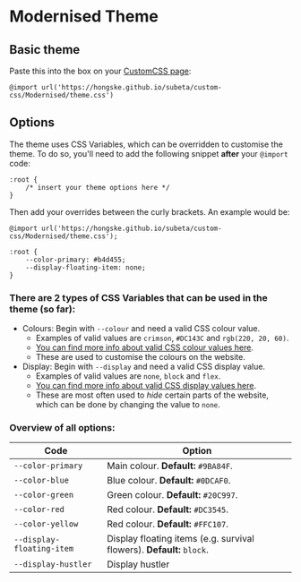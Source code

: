 # Modernised Theme

## Basic theme

Paste this into the box on your [CustomCSS page](https://subeta.net/preferences.php?act=customcss):
```
@import url('https://hongske.github.io/subeta/custom-css/Modernised/theme.css')
```


## Options

The theme uses CSS Variables, which can be overridden to customise the theme.
To do so, you'll need to add the following snippet **after** your `@import` code:
```
:root {
    /* insert your theme options here */
}
```

Then add your overrides between the curly brackets. An example would be:
```
@import url('https://hongske.github.io/subeta/custom-css/Modernised/theme.css');

:root {
    --color-primary: #b4d455;
    --display-floating-item: none;
}
```

### There are 2 types of CSS Variables that can be used in the theme (so far):
- Colours: Begin with `--colour` and need a valid CSS colour value.
  - Examples of valid values are `crimson`, `#DC143C` and `rgb(220, 20, 60)`.
  - [You can find more info about valid CSS colour values here](https://www.w3schools.com/cssref/css_colors_legal.php).
  - These are used to customise the colours on the website.
- Display: Begin with `--display` and need a valid CSS display value.
  - Examples of valid values are `none`, `block` and `flex`.
  - [You can find more info about valid CSS display values here](https://www.w3schools.com/cssref/pr_class_display.php).
  - These are most often used to _hide_ certain parts of the website, which can be done by changing the value to `none`.

### Overview of all options:

| Code                      | Option                                                                |
|---------------------------|-----------------------------------------------------------------------|
| `--color-primary`         | Main colour. **Default:** `#9BA84F`.                                  |
| `--color-blue`            | Blue colour. **Default:** `#0DCAF0`.                                  |
| `--color-green`           | Green colour. **Default:** `#20C997`.                                 |
| `--color-red`             | Red colour. **Default:** `#DC3545`.                                   |
| `--color-yellow`          | Red colour. **Default:** `#FFC107`.                                   |
| `--display-floating-item` | Display floating items (e.g. survival flowers). **Default:** `block`. |
| `--display-hustler`       | Display hustler                                                       |